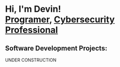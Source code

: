 <h1>Hi, I'm Devin! <br/><a href="https://github.com/devintechpadawan">Programer</a>, <a href="www.linkedin.com/in/devin-taylor-004ab75b">Cybersecurity Professional</a>

<h2> Software Development Projects:</h2>
UNDER CONSTRUCTION




[linkedin]: www.linkedin.com/in/devin-taylor-004ab75b
<!--
**joshmadakor1/joshmadakor1** is a ✨ _special_ ✨ repository because its `README.md` (this file) appears on your GitHub profile.

Here are some ideas to get you started:

- 🔭 I’m currently working on ...
- 🌱 I’m currently learning ...
- 👯 I’m looking to collaborate on ...
- 🤔 I’m looking for help with ...
- 💬 Ask me about ...
- 📫 How to reach me: ...
- 😄 Pronouns: ...
- ⚡ Fun fact: ...
-->
